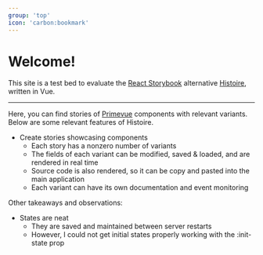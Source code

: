```yaml
---
group: 'top'
icon: 'carbon:bookmark'
---
```


# Welcome!

This site is a test bed to evaluate the [React Storybook](https://storybook.js.org) alternative [Histoire](https://histoire.dev), written in Vue. 

---

Here, you can find stories of [Primevue](https://primevue.org) components with relevant variants. Below are some relevant features of Histoire. 

- Create stories showcasing components
    - Each story has a nonzero number of variants
    - The fields of each variant can be modified, saved & loaded, and are rendered in real time
    - Source code is also rendered, so it can be copy and pasted into the main application
    - Each variant can have its own documentation and event monitoring

Other takeaways and observations:

- States are neat
    - They are saved and maintained between server restarts
    - However, I could not get initial states properly working with the :init-state prop